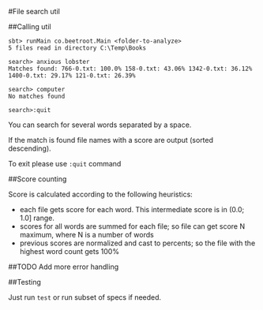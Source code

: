 #File search util

##Calling util

```
sbt> runMain co.beetroot.Main <folder-to-analyze>
5 files read in directory C:\Temp\Books

search> anxious lobster
Matches found: 766-0.txt: 100.0% 158-0.txt: 43.06% 1342-0.txt: 36.12% 1400-0.txt: 29.17% 121-0.txt: 26.39%

search> computer
No matches found

search>:quit
```

You can search for several words separated by a space.

If the match is found file names with a score are output (sorted descending).

To exit please use `:quit` command

##Score counting

Score is calculated according to the following heuristics:

- each file gets score for each word. This intermediate score is in (0.0; 1.0] range.
- scores for all words are summed for each file; so file can get score N maximum, where N is a number of words
- previous scores are normalized and cast to percents; so the file with the highest word count gets 100%

##TODO
Add more error handling

##Testing

Just run `test` or run subset of specs if needed.